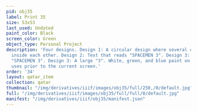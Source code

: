 ```yaml
---
pid: obj35
label: Print 35
size: 53x53
last_used: Undated
paint_color: Black
screen_color: Green
object_type: Personal Project
description: 'Four designs. Design 1: A circular design where several circles are
  inside each other. Design 2: Text that reads "SPACEMEN 3". Design 3: Text that reads
  "SPACEMEN 3". Design 3: A large "3". White, green, and blue paint on the frame indicates
  uses prior to the current screen.'
order: '34'
layout: qatar_item
collection: qatar
thumbnail: "/img/derivatives/iiif/images/obj35/full/250,/0/default.jpg"
full: "/img/derivatives/iiif/images/obj35/full/full/0/default.jpg"
manifest: "/img/derivatives/iiif/obj35/manifest.json"
---
```

